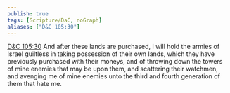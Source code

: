 ```yaml
---
publish: true
tags: [Scripture/DaC, noGraph]
aliases: ["D&C 105:30"]
---
```

[D&C 105:30](https://churchofjesuschrist.org/study/scriptures/dc-testament/dc/105?lang=eng&id=p30#p30) And after these lands are purchased, I will hold the armies of Israel guiltless in taking possession of their own lands, which they have previously purchased with their moneys, and of throwing down the towers of mine enemies that may be upon them, and scattering their watchmen, and avenging me of mine enemies unto the third and fourth generation of them that hate me.

